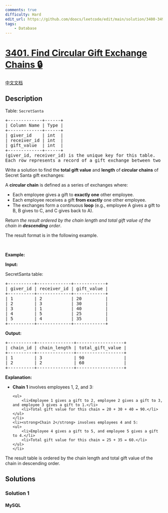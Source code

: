 ```yaml
---
comments: true
difficulty: Hard
edit_url: https://github.com/doocs/leetcode/edit/main/solution/3400-3499/3401.Find%20Circular%20Gift%20Exchange%20Chains/README_EN.md
tags:
    - Database
---
```


<!-- problem:start -->

# [3401. Find Circular Gift Exchange Chains 🔒](https://leetcode.com/problems/find-circular-gift-exchange-chains)

[中文文档](/solution/3400-3499/3401.Find%20Circular%20Gift%20Exchange%20Chains/README.md)

## Description

<!-- description:start -->

<p>Table: <code>SecretSanta</code></p>

<pre>
+-------------+------+
| Column Name | Type |
+-------------+------+
| giver_id    | int  |
| receiver_id | int  |
| gift_value  | int  |
+-------------+------+
(giver_id, receiver_id) is the unique key for this table.   
Each row represents a record of a gift exchange between two employees, giver_id represents the employee who gives a gift, receiver_id represents the employee who receives the gift and gift_value represents the value of the gift given.  
</pre>

<p>Write a solution to find the <strong>total gift value</strong> and <strong>length</strong> of<strong> circular chains</strong> of Secret Santa gift exchanges:</p>

<p>A <strong>circular chain</strong> is defined as a series of exchanges where:</p>

<ul>
	<li>Each employee gives a gift to <strong>exactly one</strong> other employee.</li>
	<li>Each employee receives a gift <strong>from exactly</strong> one other employee.</li>
	<li>The exchanges form a continuous <strong>loop</strong> (e.g., employee A gives a gift to B, B gives to C, and C gives back to A).</li>
</ul>

<p>Return <em>the result ordered by the chain length and total gift value of the chain in&nbsp;<strong>descending</strong> order</em>.&nbsp;</p>

<p>The result format is in the following example.</p>

<p>&nbsp;</p>
<p><strong class="example">Example:</strong></p>

<div class="example-block">
<p><strong>Input:</strong></p>

<p>SecretSanta table:</p>

<pre class="example-io">
+----------+-------------+------------+
| giver_id | receiver_id | gift_value |
+----------+-------------+------------+
| 1        | 2           | 20         |
| 2        | 3           | 30         |
| 3        | 1           | 40         |
| 4        | 5           | 25         |
| 5        | 4           | 35         |
+----------+-------------+------------+
</pre>

<p><strong>Output:</strong></p>

<pre class="example-io">
+----------+--------------+------------------+
| chain_id | chain_length | total_gift_value |
+----------+--------------+------------------+
| 1        | 3            | 90               |
| 2        | 2            | 60               |
+----------+--------------+------------------+
</pre>

<p><strong>Explanation:</strong></p>

<ul>
	<li><strong>Chain 1</strong> involves employees 1, 2, and 3:

    <ul>
    	<li>Employee 1 gives a gift to 2, employee 2 gives a gift to 3, and employee 3 gives a gift to 1.</li>
    	<li>Total gift value for this chain = 20 + 30 + 40 = 90.</li>
    </ul>
    </li>
    <li><strong>Chain 2</strong> involves employees 4 and 5:
    <ul>
    	<li>Employee 4 gives a gift to 5, and employee 5 gives a gift to 4.</li>
    	<li>Total gift value for this chain = 25 + 35 = 60.</li>
    </ul>
    </li>

</ul>

<p>The result table is ordered by the chain length and total gift value of the chain in descending order.</p>
</div>

<!-- description:end -->

## Solutions

<!-- solution:start -->

### Solution 1

<!-- tabs:start -->

#### MySQL

```sql

```

<!-- tabs:end -->

<!-- solution:end -->

<!-- problem:end -->
